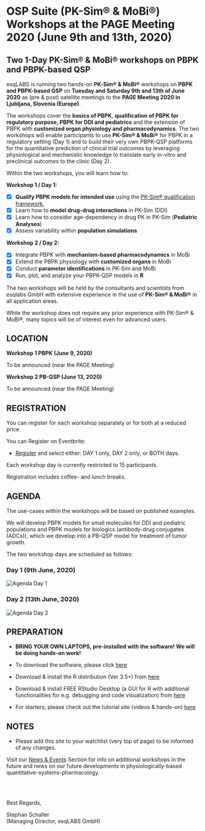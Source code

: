 # OSP Suite (PK-Sim® &amp; MoBi®) Workshops at the PAGE Meeting 2020 (June 9th and 13th, 2020)

## Two 1-Day PK-Sim® &amp; MoBi® workshops on PBPK and PBPK-based QSP 

esqLABS is running two hands-on **PK-Sim® & MoBi®** workshops on **PBPK and PBPK-based QSP** on **Tuesday and Saturday 9th and 13th of June 2020** as (pre & post) satellite meetings to the **PAGE Meeting 2020 in Ljubljana, Slovenia (Europe)**.

The workshops cover the **basics of PBPK**, **qualification of PBPK for regulatory purpose, PBPK for DDI and pediatrics** and the extension of PBPK with **customized organ physiology and pharmacodynamics**. The two workshops will enable participants to use **PK-Sim® & MoBi®** for PBPK in a regulatory setting (Day 1) and to build their very own PBPK-QSP platforms for the quantitative prediction of clinical trial outcomes by leveraging physiological and mechanistic knowledge to translate early in-vitro and preclinical outcomes to the clinic (Day 2). 

Within the two workshops, you will learn how to:

**Workshop 1 / Day 1:**
- [x] **Qualify PBPK models for intended use** using the [PK-Sim® qualification framework](https://docs.open-systems-pharmacology.org/shared-tools-and-example-workflows/qualification),
- [x] Learn how to **model drug-drug interactions** in PK-Sim (DDI)
- [x] Learn how to consider age-dependency in drug PK in PK-Sim (**Pediatric Analyses**)
- [x] Assess variability within **population simulations**

**Workshop 2 / Day 2:**
- [x] Integrate PBPK with **mechanism-based pharmacodynamics** in MoBi
- [x] Extend the PBPK physiology with **customized organs** in MoBi
- [x] Conduct **parameter identifications** in PK-Sim and MoBi
- [x] Run, plot, and analyze your PBPK-QSP models in **R**

The two workshops will be held by the consultants and scientists from esqlabs GmbH with extensive experience in the use of **PK-Sim® & MoBi®** in all application areas. 

While the workshop does not require any prior experience with PK-Sim® & MoBi®, many topics will be of interest even for advanced users.


## LOCATION

**Workshop 1 PBPK (June 9, 2020)**

To be announced (near the PAGE Meeting)

**Workshop 2 PB-QSP (June 13, 2020)**

To be announced (near the PAGE Meeting)

## REGISTRATION

You can register for each workshop separately or for both at a reduced price.

You can Register on Eventbrite:
- [Register](https://www.eventbrite.com/e/page-2020-pbpk-qsp-with-pk-sim-mobi-osp-suite-registration-93720625915) and select either: DAY 1 only, DAY 2 only, or BOTH days.

Each workshop day is currently restricted to 15 participants.

Registration includes coffee- and lunch breaks.

## AGENDA

The use-cases within the workshops will be based on published examples. 

We will develop PBPK models for small molecules for DDI and pediatric populations and PBPK models for biologics (antibody-drug conjugates (ADCs)), which we develop into a PB-QSP model for treatment of tumor growth.  

The two workshop days are scheduled as follows:

### Day 1 (9th June, 2020)

![Agenda Day 1](https://esqlabs.com/wp-content/uploads/2020/02/PAGE2020-Agenda-D1.png)

### Day 2 (13th June, 2020)

![Agenda Day 2](https://esqlabs.com/wp-content/uploads/2020/02/PAGE2020-Agenda-D2.png)

## PREPARATION

- **BRING YOUR OWN LAPTOPS, pre-installed with the software! We will be doing hands-on work!**

- To download the software, please click [here]( http://setup.open-systems-pharmacology.org )
- Download & install the R distribution (Ver 3.5+) from [here](https://cran.r-project.org/bin/windows/base/ )
- Download & install FREE RStudio Desktop (a GUI for R with additional functionalities for e.g. debugging and code visualization) from [here]( https://www.rstudio.com/products/rstudio/download/ )
- For starters, please check out the tutorial site (videos &amp; hands-on) [here](http://www.open-systems-pharmacology.org/#tutorials)

## NOTES

- Please add this site to your watchlist (very top of page) to be informed of any changes.

Visit our [News & Events](https://esqlabs.com/news-events) Section for info on additional workshops in the future and news on our future developments in physiologically-based quantitative-systems-pharmacology.

<br />
<br />

Best Regards,

Stephan Schaller <br />
(Managing Director, esqLABS GmbH)
